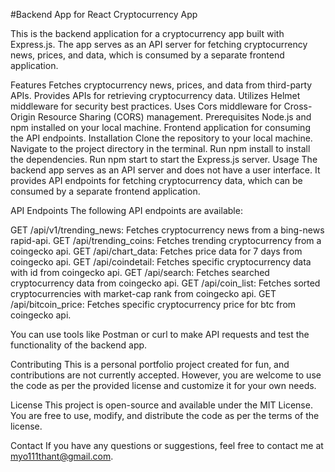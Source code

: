 #Backend App for React Cryptocurrency App

This is the backend application for a cryptocurrency app built with Express.js. The app serves as an API server for fetching cryptocurrency news, prices, and data, which is consumed by a separate frontend application.

Features
Fetches cryptocurrency news, prices, and data from third-party APIs.
Provides APIs for retrieving cryptocurrency data.
Utilizes Helmet middleware for security best practices.
Uses Cors middleware for Cross-Origin Resource Sharing (CORS) management.
Prerequisites
Node.js and npm installed on your local machine.
Frontend application for consuming the API endpoints.
Installation
Clone the repository to your local machine.
Navigate to the project directory in the terminal.
Run npm install to install the dependencies.
Run npm start to start the Express.js server.
Usage
The backend app serves as an API server and does not have a user interface. It provides API endpoints for fetching cryptocurrency data, which can be consumed by a separate frontend application.

API Endpoints
The following API endpoints are available:

GET /api/v1/trending_news: Fetches cryptocurrency news from a bing-news rapid-api.
GET /api/trending_coins: Fetches trending cryptocurrency from a coingecko api.
GET /api/chart_data: Fetches price data for 7 days from coingecko api.
GET /api/coindetail: Fetches specific cryptocurrency data with id from coingecko api.
GET /api/search: Fetches searched cryptocurrency data from coingecko api.
GET /api/coin_list: Fetches sorted cryptocurrencies with market-cap rank from coingecko api.
GET /api/bitcoin_price: Fetches specific cryptocurrency price for btc from coingecko api.


You can use tools like Postman or curl to make API requests and test the functionality of the backend app.

Contributing
This is a personal portfolio project created for fun, and contributions are not currently accepted. However, you are welcome to use the code as per the provided license and customize it for your own needs.

License
This project is open-source and available under the MIT License. You are free to use, modify, and distribute the code as per the terms of the license.

Contact
If you have any questions or suggestions, feel free to contact me at myo111thant@gmail.com.
